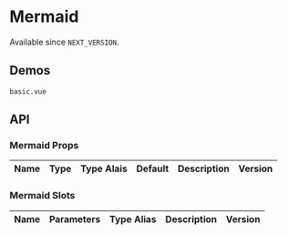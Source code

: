 # Mermaid

Available since `NEXT_VERSION`.

## Demos

```demo
basic.vue
```

## API

### Mermaid Props

| Name | Type | Type Alais | Default | Description | Version |
| ---- | ---- | ---------- | ------- | ----------- | ------- |

### Mermaid Slots

| Name | Parameters | Type Alias | Description | Version |
| ---- | ---------- | ---------- | ----------- | ------- |
